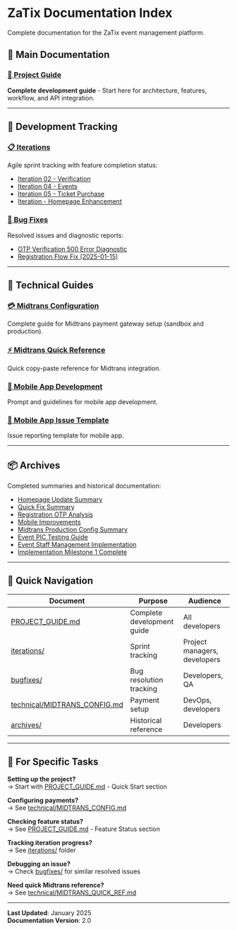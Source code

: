 # ZaTix Documentation Index

Complete documentation for the ZaTix event management platform.

## 📖 Main Documentation

### [📘 Project Guide](PROJECT_GUIDE.md)
**Complete development guide** - Start here for architecture, features, workflow, and API integration.

---

## 🔄 Development Tracking

### [📋 Iterations](iterations/)
Agile sprint tracking with feature completion status:
- [Iteration 02 - Verification](iterations/iteration-02-verification.md)
- [Iteration 04 - Events](iterations/iteration-04-events.md)
- [Iteration 05 - Ticket Purchase](iterations/iteration-05-ticket-purchase.md)
- [Iteration - Homepage Enhancement](iterations/iteration-homepage-enhancement.md)

### [🐛 Bug Fixes](bugfixes/)
Resolved issues and diagnostic reports:
- [OTP Verification 500 Error Diagnostic](bugfixes/otp-verification-500-error-diagnostic.md)
- [Registration Flow Fix (2025-01-15)](bugfixes/registration-flow-fix-2025-01-15.md)

---

## 🔧 Technical Guides

### [💳 Midtrans Configuration](technical/MIDTRANS_CONFIG.md)
Complete guide for Midtrans payment gateway setup (sandbox and production).

### [⚡ Midtrans Quick Reference](technical/MIDTRANS_QUICK_REF.md)
Quick copy-paste reference for Midtrans integration.

### [📱 Mobile App Development](technical/mobile-app-development-prompt.md)
Prompt and guidelines for mobile app development.

### [📝 Mobile App Issue Template](technical/mobile-app-issue-template.md)
Issue reporting template for mobile app.

---

## 📦 Archives

Completed summaries and historical documentation:
- [Homepage Update Summary](archives/HOMEPAGE_UPDATE_SUMMARY.md)
- [Quick Fix Summary](archives/QUICK_FIX_SUMMARY.md)
- [Registration OTP Analysis](archives/REGISTRATION_OTP_ANALYSIS.md)
- [Mobile Improvements](archives/MOBILE_IMPROVEMENTS.md)
- [Midtrans Production Config Summary](archives/MIDTRANS_PRODUCTION_CONFIG_SUMMARY.md)
- [Event PIC Testing Guide](archives/EVENT-PIC-TESTING-GUIDE.md)
- [Event Staff Management Implementation](archives/event-staff-management-implementation.md)
- [Implementation Milestone 1 Complete](archives/implementation-milestone-1-complete.md)

---

## 📂 Quick Navigation

| Document | Purpose | Audience |
|----------|---------|----------|
| [PROJECT_GUIDE.md](PROJECT_GUIDE.md) | Complete development guide | All developers |
| [iterations/](iterations/) | Sprint tracking | Project managers, developers |
| [bugfixes/](bugfixes/) | Bug resolution tracking | Developers, QA |
| [technical/MIDTRANS_CONFIG.md](technical/MIDTRANS_CONFIG.md) | Payment setup | DevOps, developers |
| [archives/](archives/) | Historical reference | Developers |

---

## 🎯 For Specific Tasks

**Setting up the project?**  
→ Start with [PROJECT_GUIDE.md](PROJECT_GUIDE.md) - Quick Start section

**Configuring payments?**  
→ See [technical/MIDTRANS_CONFIG.md](technical/MIDTRANS_CONFIG.md)

**Checking feature status?**  
→ See [PROJECT_GUIDE.md](PROJECT_GUIDE.md) - Feature Status section

**Tracking iteration progress?**  
→ See [iterations/](iterations/) folder

**Debugging an issue?**  
→ Check [bugfixes/](bugfixes/) for similar resolved issues

**Need quick Midtrans reference?**  
→ See [technical/MIDTRANS_QUICK_REF.md](technical/MIDTRANS_QUICK_REF.md)

---

**Last Updated**: January 2025  
**Documentation Version**: 2.0
